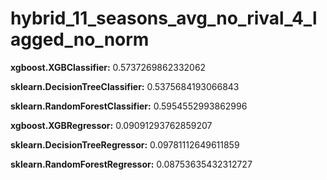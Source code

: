 # hybrid_11_seasons_avg_no_rival_4_lagged_no_norm
**xgboost.XGBClassifier:** 0.5737269862332062

**sklearn.DecisionTreeClassifier:** 0.5375684193066843

**sklearn.RandomForestClassifier:** 0.5954552993862996

**xgboost.XGBRegressor:** 0.09091293762859207

**sklearn.DecisionTreeRegressor:** 0.09781112649611859

**sklearn.RandomForestRegressor:** 0.08753635432312727

